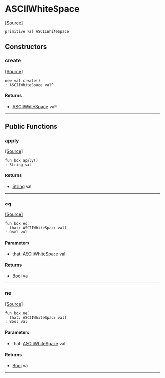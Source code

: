 # ASCIIWhiteSpace
<span class="source-link">[[Source]](src/ponycheck/ascii_range.md#L8)</span>
```pony
primitive val ASCIIWhiteSpace
```

## Constructors

### create
<span class="source-link">[[Source]](src/ponycheck/ascii_range.md#L8)</span>


```pony
new val create()
: ASCIIWhiteSpace val^
```

#### Returns

* [ASCIIWhiteSpace](ponycheck-ASCIIWhiteSpace.md) val^

---

## Public Functions

### apply
<span class="source-link">[[Source]](src/ponycheck/ascii_range.md#L9)</span>


```pony
fun box apply()
: String val
```

#### Returns

* [String](builtin-String.md) val

---

### eq
<span class="source-link">[[Source]](src/ponycheck/ascii_range.md#L9)</span>


```pony
fun box eq(
  that: ASCIIWhiteSpace val)
: Bool val
```
#### Parameters

*   that: [ASCIIWhiteSpace](ponycheck-ASCIIWhiteSpace.md) val

#### Returns

* [Bool](builtin-Bool.md) val

---

### ne
<span class="source-link">[[Source]](src/ponycheck/ascii_range.md#L9)</span>


```pony
fun box ne(
  that: ASCIIWhiteSpace val)
: Bool val
```
#### Parameters

*   that: [ASCIIWhiteSpace](ponycheck-ASCIIWhiteSpace.md) val

#### Returns

* [Bool](builtin-Bool.md) val

---

